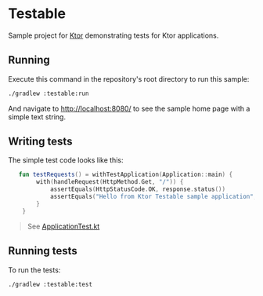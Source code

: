 # Testable

Sample project for [Ktor](https://ktor.io) demonstrating tests for Ktor applications.

## Running

Execute this command in the repository's root directory to run this sample:

```bash
./gradlew :testable:run
```
 
And navigate to [http://localhost:8080/](http://localhost:8080/) to see the sample home page
with a simple text string.

## Writing tests

The simple test code looks like this:

```kotlin
   fun testRequests() = withTestApplication(Application::main) {
        with(handleRequest(HttpMethod.Get, "/")) {
            assertEquals(HttpStatusCode.OK, response.status())
            assertEquals("Hello from Ktor Testable sample application", response.content)
        }
    }
```  

> See [ApplicationTest.kt](test/ApplicationTest.kt)

## Running tests

To run the tests:

```bash
./gradlew :testable:test
```
